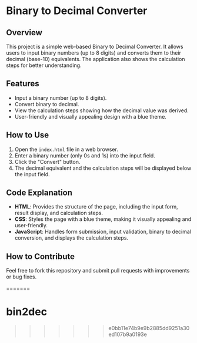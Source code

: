 # Binary to Decimal Converter

## Overview

This project is a simple web-based Binary to Decimal Converter. It allows users to input binary numbers (up to 8 digits) and converts them to their decimal (base-10) equivalents. The application also shows the calculation steps for better understanding.

## Features

- Input a binary number (up to 8 digits).
- Convert binary to decimal.
- View the calculation steps showing how the decimal value was derived.
- User-friendly and visually appealing design with a blue theme.

## How to Use

1. Open the `index.html` file in a web browser.
2. Enter a binary number (only 0s and 1s) into the input field.
3. Click the "Convert" button.
4. The decimal equivalent and the calculation steps will be displayed below the input field.

## Code Explanation

- **HTML**: Provides the structure of the page, including the input form, result display, and calculation steps.
- **CSS**: Styles the page with a blue theme, making it visually appealing and user-friendly.
- **JavaScript**: Handles form submission, input validation, binary to decimal conversion, and displays the calculation steps.

## How to Contribute

Feel free to fork this repository and submit pull requests with improvements or bug fixes.

=======
# bin2dec
>>>>>>> e0bb11e74b9e9b2885dd9251a30ed107b9a0193e
